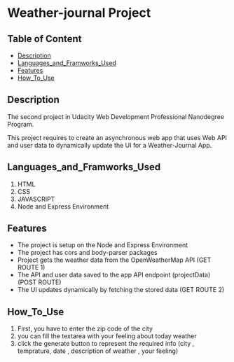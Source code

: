 # Weather-journal Project

## Table of Content
- [Description](#Description)
- [Languages_and_Framworks_Used](#Languages_and_Framworks_Used)
- [Features](#Features)
- [How_To_Use](#How_To_Use)

## Description
The second project in Udacity Web Development Professional Nanodegree Program.

This project requires to create an asynchronous web app that uses Web API and user data to dynamically update the UI for a Weather-Journal App.

## Languages_and_Framworks_Used 
1. HTML
2. CSS
3. JAVASCRIPT
4. Node and Express Environment

## Features
- The project is setup on the Node and Express Environment
- The project has cors and body-parser packages 
- Project gets the weather data from the OpenWeatherMap API (GET ROUTE 1)
- The API and user data saved to the app API endpoint (projectData) (POST ROUTE)
- The UI updates dynamically by fetching the stored data (GET ROUTE 2)

## How_To_Use
1. First, you have to enter the zip code of the city
2. you can fill the textarea with your feeling about today weather  
3. click the generate button to represent the required info (city , temprature, date , description of weather , your feeling)   
 
